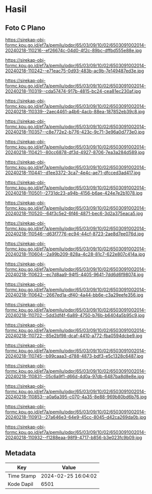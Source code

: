 # Hasil

## Foto C Plano

https://sirekap-obj-formc.kpu.go.id/ef7a/pemilu/pdpr/65/03/09/10/02/6503091002014-20240218-110216--ef26674c-04d0-4f2c-89bc-dffbd555e88e.jpg

https://sirekap-obj-formc.kpu.go.id/ef7a/pemilu/pdpr/65/03/09/10/02/6503091002014-20240218-110242--e71eac75-0d93-483b-ac9b-7e149487ed3e.jpg

https://sirekap-obj-formc.kpu.go.id/ef7a/pemilu/pdpr/65/03/09/10/02/6503091002014-20240218-110319--cda57474-917b-4815-bc24-cea81ec230af.jpg

https://sirekap-obj-formc.kpu.go.id/ef7a/pemilu/pdpr/65/03/09/10/02/6503091002014-20240218-110339--2aec4461-a4b6-4acb-88ea-187852eb39c8.jpg

https://sirekap-obj-formc.kpu.go.id/ef7a/pemilu/pdpr/65/03/09/10/02/6503091002014-20240218-110357--c8e772e2-b776-423c-9c71-3e96a0d773e0.jpg

https://sirekap-obj-formc.kpu.go.id/ef7a/pemilu/pdpr/65/03/09/10/02/6503091002014-20240218-110421--80cc6878-df3d-4927-8706-7ea3a284d589.jpg

https://sirekap-obj-formc.kpu.go.id/ef7a/pemilu/pdpr/65/03/09/10/02/6503091002014-20240218-110441--d1ee3372-3ca7-4e4c-ae71-dfcced3ad417.jpg

https://sirekap-obj-formc.kpu.go.id/ef7a/pemilu/pdpr/65/03/09/10/02/6503091002014-20240218-110501--2731dc23-a94b-4156-b6ae-424e7e2b1078.jpg

https://sirekap-obj-formc.kpu.go.id/ef7a/pemilu/pdpr/65/03/09/10/02/6503091002014-20240218-110520--64f3c5e2-6f46-4871-bec6-3d2a375eaca5.jpg

https://sirekap-obj-formc.kpu.go.id/ef7a/pemilu/pdpr/65/03/09/10/02/6503091002014-20240218-110546--d63f7776-ec94-44cf-8723-2ae8d7ee076d.jpg

https://sirekap-obj-formc.kpu.go.id/ef7a/pemilu/pdpr/65/03/09/10/02/6503091002014-20240218-110604--2a99b209-828a-4c28-81c7-622e807c414a.jpg

https://sirekap-obj-formc.kpu.go.id/ef7a/pemilu/pdpr/65/03/09/10/02/6503091002014-20240218-110623--ec7d8aa9-94f5-4405-9641-7dd6d6f98074.jpg

https://sirekap-obj-formc.kpu.go.id/ef7a/pemilu/pdpr/65/03/09/10/02/6503091002014-20240218-110642--2667ed1a-df40-4a44-bb6e-c3a29eefe356.jpg

https://sirekap-obj-formc.kpu.go.id/ef7a/pemilu/pdpr/65/03/09/10/02/6503091002014-20240218-110702--5dd3df4f-6a89-4750-b76b-b6404a5b95c9.jpg

https://sirekap-obj-formc.kpu.go.id/ef7a/pemilu/pdpr/65/03/09/10/02/6503091002014-20240218-110722--85e2bf98-dcaf-4410-a772-fba0594dcbe9.jpg

https://sirekap-obj-formc.kpu.go.id/ef7a/pemilu/pdpr/65/03/09/10/02/6503091002014-20240218-110745--b99caaa3-d788-4873-bdf3-e5c1328c6487.jpg

https://sirekap-obj-formc.kpu.go.id/ef7a/pemilu/pdpr/65/03/09/10/02/6503091002014-20240218-110831--05c6a9f1-d66d-4d0a-97db-6487ba8d8e8e.jpg

https://sirekap-obj-formc.kpu.go.id/ef7a/pemilu/pdpr/65/03/09/10/02/6503091002014-20240218-110853--a0a6a395-c070-4a35-8e88-969b80bd6b76.jpg

https://sirekap-obj-formc.kpu.go.id/ef7a/pemilu/pdpr/65/03/09/10/02/6503091002014-20240218-110913--27a646e3-64e9-45cc-8045-d42ca269da0b.jpg

https://sirekap-obj-formc.kpu.go.id/ef7a/pemilu/pdpr/65/03/09/10/02/6503091002014-20240218-110932--f1288eaa-98f9-4717-b856-b3e023fc9b09.jpg


## Metadata

| Key        | Value               |
| ---------- | ------------------- |
| Time Stamp | 2024-02-25 16:04:02 |
| Kode Dapil | 6501                |



